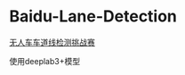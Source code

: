 # Baidu-Lane-Detection

[无人车车道线检测挑战赛](http://aistudio.baidu.com/aistudio/#/competition/detail/5)

使用deeplab3+模型
